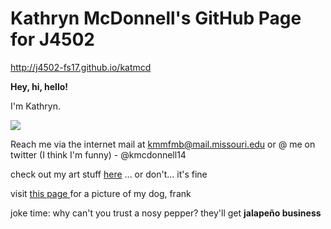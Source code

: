 <h1>Kathryn McDonnell's GitHub Page for J4502</h1>

http://j4502-fs17.github.io/katmcd

<strong> Hey, hi, hello! </strong>

I'm Kathryn. 

<a href="mailto:kmmfmb@mail.missouri.edu"> <img src = "https://media.licdn.com/mpr/mpr/shrinknp_200_200/AAEAAQAAAAAAAAUXAAAAJDYxODNmYTQxLTZhZGUtNGRjMC04OTVjLWE2YmNjOGYxODc4Nw.jpg"></a>


Reach me via the internet mail at kmmfmb@mail.missouri.edu or @ me on twitter (I think I'm funny) - @kmcdonnell14

check out my art stuff <a href="http://www.katmcd.com">here</a> ... or don't... it's fine

visit <a href= "https://github.com/J4502-fs17/katmcd/blob/master/frank.md"> this page </a> for a picture of my dog, frank

joke time: why can't you trust a nosy pepper? they'll get <strong> jalapeño business </strong>

